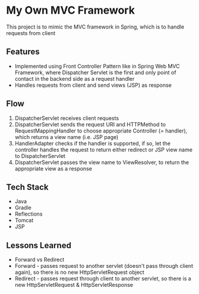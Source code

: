 # My Own MVC Framework

This project is to mimic the MVC framework in Spring, which is to handle requests from client

## Features

- Implemented using Front Controller Pattern like in Spring Web MVC Framework, where Dispatcher Servlet is the first and only point of contact in the backend side as a request handler
- Handles requests from client and send views (JSP) as response

## Flow
1. DispatcherServlet receives client requests
2. DispatcherServlet sends the request URI and HTTPMethod to RequestMappingHandler to choose appropriate Controller (= handler), which returns a view name (i.e. JSP page)
3. HandlerAdapter checks if the handler is supported, if so, let the controller handles the request to return either redirect or JSP view name to DispatcherServlet
4. DispatcherServlet passes the view name to ViewResolver, to return the appropriate view as a response

## Tech Stack

- Java
- Gradle
- Reflections
- Tomcat
- JSP

## Lessons Learned

- Forward vs Redirect 
- Forward - passes request to another servlet (doesn't pass through client again), so there is no new HttpServletRequest object
- Redirect - passes request through client to another servlet, so there is a new HttpServletRequest & HttpServletResponse


